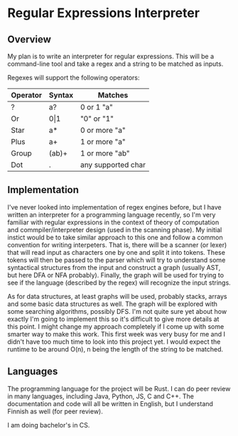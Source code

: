 # Regular Expressions Interpreter

## Overview

My plan is to write an interpreter for regular expressions. This will be a command-line tool and take a regex and
 a string to be matched as inputs.

Regexes will support the following operators:

|Operator  |Syntax  | Matches|
--- | --- | --- |
|?|a?| 0 or 1 "a"|
|Or| 0\|1 | "0" or "1"|  
|Star |a* | 0 or more "a"|
|Plus | a+ | 1 or more "a"|
|Group | (ab)+ | 1 or more "ab"|
|Dot |.| any supported char|


## Implementation

I've never looked into implementation of regex engines before, but I have written an interpreter for a programming language recently, 
so I'm very familiar with regular expressions in the context of theory of computation and commpiler/interpreter design (used in the scanning phase). 
My initial instict would be to take similar approach to this one and follow a common convention for writing interpeters. 
That is, there will be a scanner (or lexer) that will read input
as characters one by one and split it into tokens. These tokens will then be passed to the parser which will try to understand some
syntactical structures from the input and construct a graph (usually AST, but here DFA or NFA probably). Finally, the graph will be used
for trying to see if the language (described by the regex) will recognize the input strings. 

As for data structures, at least graphs will be used, probably stacks, arrays and some basic data structures as well. 
The graph will be explored with some searching algorithms, possibly DFS.
I'm not quite sure yet about how exactly I'm going to implement this so it's difficult to give more details at this point. I might change my
approach completely if I come up with some smarter way to make this work. This first
week was very busy for me and I didn't have too much time to look into this project yet.
I would expect the runtime to be around O(n), n being the length of the string to be matched.

## Languages

The programming language for the project will be Rust. I can do peer review in many languages, including Java, Python, JS, C and C++.
The documentation and code will all be written in English, but I understand Finnish as well (for peer review).


I am doing bachelor's in CS.
